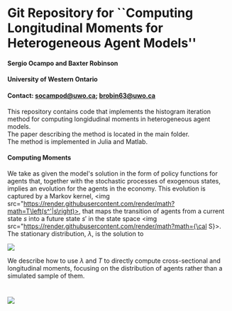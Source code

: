 # Git Repository for ``Computing Longitudinal Moments for Heterogeneous Agent Models''
#### Sergio Ocampo and Baxter Robinson

#### University of Western Ontario

#### **Contact:** socampod@uwo.ca; brobin63@uwo.ca

This repository contains code that implements the histogram iteration method for computing longidudinal moments in heterogeneous agent models.<br/>
The paper describing the method is located in the main folder.<br/>
The method is implemented in Julia and Matlab.<br/>


#### Computing Moments

We take as given the model's solution in the form of policy functions for agents that, together with the stochastic processes of exogenous states, implies an evolution for the agents in the economy. 
This evolution is captured by a Markov kernel, <img src="https://render.githubusercontent.com/render/math?math=T\left(s^'|s\right)>, that maps the transition of agents from a current state $s$ into a future state $s'$ in the state space <img src="https://render.githubusercontent.com/render/math?math={\cal S}>. 
The stationary distribution, $\lambda$, is the solution to<br/>

<img src="https://render.githubusercontent.com/render/math?math=\lambda\left(s^'\right) = \int_{s\in{\cal S}} T\left(s^'|s\right) \lambda\left(s\right) ds,">

We describe how to use $\lambda$ and $T$ to directly compute cross-sectional and longitudinal moments, focusing on the distribution of agents rather than a simulated sample of them. 

# <img src="https://render.githubusercontent.com/render/math?math=e^{i \pi} = -1">